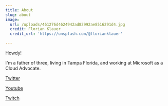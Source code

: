 ```yaml
---
title: About
slug: about
image:
  url: /uploads/461276d4624942ad82992ae8516291d4.jpg
  credit: Florian Klauer
  credit_url: 'https://unsplash.com/@florianklauer'

---
```


Howdy!  

I'm a father of three, living in Tampa Florida, and working at Microsoft as a Cloud Advocate.

[Twitter](https://twitter.com/bketelsen)

[Youtube](https://youtube.com/bketelsen)

[Twitch](https://twitch.tv/bketelsen)

